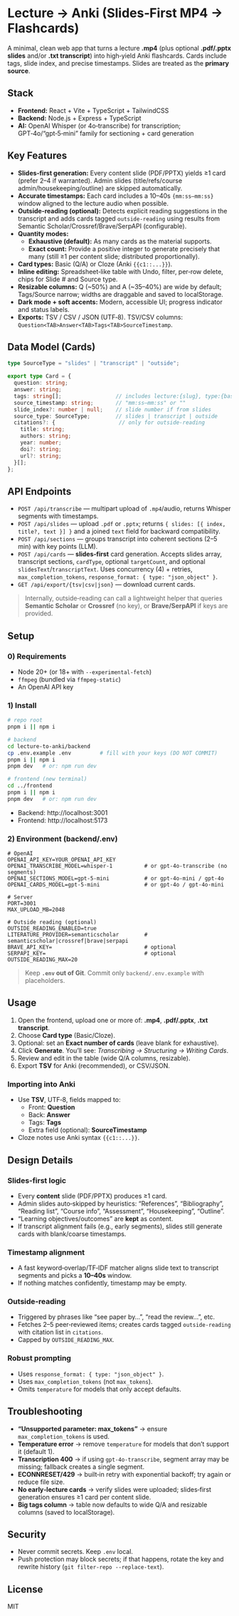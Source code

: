 # Lecture → Anki (Slides‑First MP4 → Flashcards)

A minimal, clean web app that turns a lecture **.mp4** (plus optional **.pdf/.pptx slides** and/or **.txt transcript**) into high‑yield Anki flashcards. Cards include tags, slide index, and precise timestamps. Slides are treated as the **primary source**.

## Stack
- **Frontend:** React + Vite + TypeScript + TailwindCSS
- **Backend:** Node.js + Express + TypeScript
- **AI:** OpenAI Whisper (or 4o‑transcribe) for transcription; GPT‑4o/“gpt‑5‑mini” family for sectioning + card generation

## Key Features
- **Slides‑first generation:** Every content slide (PDF/PPTX) yields ≥1 card (prefer 2–4 if warranted). Admin slides (title/refs/course admin/housekeeping/outline) are skipped automatically.  
- **Accurate timestamps:** Each card includes a 10–40s `{mm:ss–mm:ss}` window aligned to the lecture audio when possible.
- **Outside‑reading (optional):** Detects explicit reading suggestions in the transcript and adds cards tagged `outside-reading` using results from Semantic Scholar/Crossref/Brave/SerpAPI (configurable).
- **Quantity modes:**  
  - **Exhaustive (default):** As many cards as the material supports.  
  - **Exact count:** Provide a positive integer to generate precisely that many (still ≥1 per content slide; distributed proportionally).
- **Card types:** Basic (Q/A) or Cloze (Anki `{{c1::...}}`).
- **Inline editing:** Spreadsheet‑like table with Undo, filter, per‑row delete, chips for Slide # and Source type.
- **Resizable columns:** Q (~50%) and A (~35–40%) are wide by default; Tags/Source narrow; widths are draggable and saved to localStorage.
- **Dark mode + soft accents:** Modern, accessible UI; progress indicator and status labels.
- **Exports:** TSV / CSV / JSON (UTF‑8). TSV/CSV columns: `Question<TAB>Answer<TAB>Tags<TAB>SourceTimestamp`.

## Data Model (Cards)
```ts
type SourceType = "slides" | "transcript" | "outside";

export type Card = {
  question: string;
  answer: string;
  tags: string[];                 // includes lecture:{slug}, type:{basic|cloze}, slide:{n} when available
  source_timestamp: string;       // "mm:ss–mm:ss" or ""
  slide_index?: number | null;    // slide number if from slides
  source_type: SourceType;        // slides | transcript | outside
  citations?: {                    // only for outside-reading
    title: string;
    authors: string;
    year: number;
    doi?: string;
    url?: string;
  }[];
};
```

## API Endpoints
- `POST /api/transcribe` — multipart upload of `.mp4`/audio, returns Whisper segments with timestamps.
- `POST /api/slides` — upload `.pdf` or `.pptx`; returns `{ slides: [{ index, title?, text }] }` and a joined `text` field for backward compatibility.
- `POST /api/sections` — groups transcript into coherent sections (2–5 min) with key points (LLM).
- `POST /api/cards` — **slides‑first** card generation. Accepts slides array, transcript sections, `cardType`, optional `targetCount`, and optional `slidesText`/`transcriptText`. Uses concurrency (4) + retries, `max_completion_tokens`, `response_format: { type: "json_object" }`.
- `GET /api/export/{tsv|csv|json}` — download current cards.

> Internally, outside‑reading can call a lightweight helper that queries **Semantic Scholar** or **Crossref** (no key), or **Brave/SerpAPI** if keys are provided.

## Setup

### 0) Requirements
- Node 20+ (or 18+ with `--experimental-fetch`)
- `ffmpeg` (bundled via `ffmpeg-static`)
- An OpenAI API key

### 1) Install
```bash
# repo root
pnpm i || npm i

# backend
cd lecture-to-anki/backend
cp .env.example .env         # fill with your keys (DO NOT COMMIT)
pnpm i || npm i
pnpm dev   # or: npm run dev

# frontend (new terminal)
cd ../frontend
pnpm i || npm i
pnpm dev   # or: npm run dev
```

- Backend: http://localhost:3001  
- Frontend: http://localhost:5173

### 2) Environment (backend/.env)
```env
# OpenAI
OPENAI_API_KEY=YOUR_OPENAI_API_KEY
OPENAI_TRANSCRIBE_MODEL=whisper-1          # or gpt-4o-transcribe (no segments)
OPENAI_SECTIONS_MODEL=gpt-5-mini           # or gpt-4o-mini / gpt-4o
OPENAI_CARDS_MODEL=gpt-5-mini              # or gpt-4o / gpt-4o-mini

# Server
PORT=3001
MAX_UPLOAD_MB=2048

# Outside reading (optional)
OUTSIDE_READING_ENABLED=true
LITERATURE_PROVIDER=semanticscholar        # semanticscholar|crossref|brave|serpapi
BRAVE_API_KEY=                             # optional
SERPAPI_KEY=                               # optional
OUTSIDE_READING_MAX=20
```

> Keep **`.env` out of Git**. Commit only `backend/.env.example` with placeholders.

## Usage
1. Open the frontend, upload one or more of: **.mp4**, **.pdf/.pptx**, **.txt transcript**.  
2. Choose **Card type** (Basic/Cloze).  
3. Optional: set an **Exact number of cards** (leave blank for exhaustive).  
4. Click **Generate**. You’ll see: *Transcribing → Structuring → Writing Cards*.  
5. Review and edit in the table (wide Q/A columns, resizable).  
6. Export **TSV** for Anki (recommended), or CSV/JSON.

### Importing into Anki
- Use **TSV**, UTF‑8, fields mapped to:
  - Front: **Question**
  - Back: **Answer**
  - Tags: **Tags**
  - Extra field (optional): **SourceTimestamp**
- Cloze notes use Anki syntax `{{c1::...}}`.

## Design Details

### Slides‑first logic
- Every **content** slide (PDF/PPTX) produces ≥1 card.  
- Admin slides auto‑skipped by heuristics: “References”, “Bibliography”, “Reading list”, “Course info”, “Assessment”, “Housekeeping”, “Outline”.  
- “Learning objectives/outcomes” are **kept** as content.  
- If transcript alignment fails (e.g., early segments), slides still generate cards with blank/coarse timestamps.

### Timestamp alignment
- A fast keyword‑overlap/TF‑IDF matcher aligns slide text to transcript segments and picks a **10–40s** window.  
- If nothing matches confidently, timestamp may be empty.

### Outside‑reading
- Triggered by phrases like “see paper by…”, “read the review…”, etc.  
- Fetches 2–5 peer‑reviewed items; creates cards tagged `outside-reading` with citation list in `citations`.  
- Capped by `OUTSIDE_READING_MAX`.

### Robust prompting
- Uses `response_format: { type: "json_object" }`.  
- Uses `max_completion_tokens` (not `max_tokens`).  
- Omits `temperature` for models that only accept defaults.

## Troubleshooting
- **“Unsupported parameter: max_tokens”** → ensure `max_completion_tokens` is used.
- **Temperature error** → remove `temperature` for models that don’t support it (default 1).
- **Transcription 400** → if using `gpt-4o-transcribe`, segment array may be missing; fallback creates a single segment.
- **ECONNRESET/429** → built‑in retry with exponential backoff; try again or reduce file size.
- **No early‑lecture cards** → verify slides were uploaded; slides‑first generation ensures ≥1 card per content slide.
- **Big tags column** → table now defaults to wide Q/A and resizable columns (saved to localStorage).

## Security
- Never commit secrets. Keep `.env` local.  
- Push protection may block secrets; if that happens, rotate the key and rewrite history (`git filter-repo --replace-text`).

## License
MIT